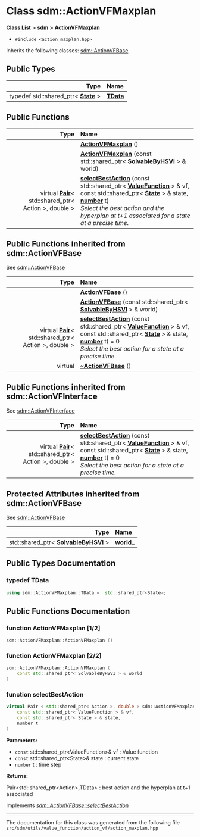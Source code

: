 
# Class sdm::ActionVFMaxplan

<link rel="stylesheet" href="https://cdnjs.cloudflare.com/ajax/libs/KaTeX/0.5.1/katex.min.css">
<link rel="stylesheet" href="https://cdn.jsdelivr.net/github-markdown-css/2.2.1/github-markdown.css"/>



[**Class List**](annotated.md) **>** [**sdm**](namespacesdm.md) **>** [**ActionVFMaxplan**](classsdm_1_1ActionVFMaxplan.md)





* `#include <action_maxplan.hpp>`



Inherits the following classes: [sdm::ActionVFBase](classsdm_1_1ActionVFBase.md)








## Public Types

| Type | Name |
| ---: | :--- |
| typedef std::shared\_ptr&lt; [**State**](classsdm_1_1State.md) &gt; | [**TData**](classsdm_1_1ActionVFMaxplan.md#typedef-tdata)  <br> |












## Public Functions

| Type | Name |
| ---: | :--- |
|   | [**ActionVFMaxplan**](classsdm_1_1ActionVFMaxplan.md#function-actionvfmaxplan-1-2) () <br> |
|   | [**ActionVFMaxplan**](classsdm_1_1ActionVFMaxplan.md#function-actionvfmaxplan-2-2) (const std::shared\_ptr&lt; [**SolvableByHSVI**](classsdm_1_1SolvableByHSVI.md) &gt; & world) <br> |
| virtual [**Pair**](namespacesdm.md#typedef-pair)&lt; std::shared\_ptr&lt; Action &gt;, double &gt; | [**selectBestAction**](classsdm_1_1ActionVFMaxplan.md#function-selectbestaction) (const std::shared\_ptr&lt; [**ValueFunction**](classsdm_1_1ValueFunction.md) &gt; & vf, const std::shared\_ptr&lt; [**State**](classsdm_1_1State.md) &gt; & state, [**number**](namespacesdm.md#typedef-number) t) <br>_Select the best action and the hyperplan at t+1 associated for a state at a precise time._  |

## Public Functions inherited from sdm::ActionVFBase

See [sdm::ActionVFBase](classsdm_1_1ActionVFBase.md)

| Type | Name |
| ---: | :--- |
|   | [**ActionVFBase**](classsdm_1_1ActionVFBase.md#function-actionvfbase-1-2) () <br> |
|   | [**ActionVFBase**](classsdm_1_1ActionVFBase.md#function-actionvfbase-2-2) (const std::shared\_ptr&lt; [**SolvableByHSVI**](classsdm_1_1SolvableByHSVI.md) &gt; & world) <br> |
| virtual [**Pair**](namespacesdm.md#typedef-pair)&lt; std::shared\_ptr&lt; Action &gt;, double &gt; | [**selectBestAction**](classsdm_1_1ActionVFBase.md#function-selectbestaction) (const std::shared\_ptr&lt; [**ValueFunction**](classsdm_1_1ValueFunction.md) &gt; & vf, const std::shared\_ptr&lt; [**State**](classsdm_1_1State.md) &gt; & state, [**number**](namespacesdm.md#typedef-number) t) = 0<br>_Select the best action for a state at a precise time._  |
| virtual  | [**~ActionVFBase**](classsdm_1_1ActionVFBase.md#function-actionvfbase) () <br> |

## Public Functions inherited from sdm::ActionVFInterface

See [sdm::ActionVFInterface](classsdm_1_1ActionVFInterface.md)

| Type | Name |
| ---: | :--- |
| virtual [**Pair**](namespacesdm.md#typedef-pair)&lt; std::shared\_ptr&lt; Action &gt;, double &gt; | [**selectBestAction**](classsdm_1_1ActionVFInterface.md#function-selectbestaction) (const std::shared\_ptr&lt; [**ValueFunction**](classsdm_1_1ValueFunction.md) &gt; & vf, const std::shared\_ptr&lt; [**State**](classsdm_1_1State.md) &gt; & state, [**number**](namespacesdm.md#typedef-number) t) = 0<br>_Select the best action for a state at a precise time._  |











## Protected Attributes inherited from sdm::ActionVFBase

See [sdm::ActionVFBase](classsdm_1_1ActionVFBase.md)

| Type | Name |
| ---: | :--- |
|  std::shared\_ptr&lt; [**SolvableByHSVI**](classsdm_1_1SolvableByHSVI.md) &gt; | [**world\_**](classsdm_1_1ActionVFBase.md#variable-world-)  <br> |











## Public Types Documentation


### typedef TData 


```cpp
using sdm::ActionVFMaxplan::TData =  std::shared_ptr<State>;
```


## Public Functions Documentation


### function ActionVFMaxplan [1/2]


```cpp
sdm::ActionVFMaxplan::ActionVFMaxplan () 
```



### function ActionVFMaxplan [2/2]


```cpp
sdm::ActionVFMaxplan::ActionVFMaxplan (
    const std::shared_ptr< SolvableByHSVI > & world
) 
```



### function selectBestAction 


```cpp
virtual Pair < std::shared_ptr< Action >, double > sdm::ActionVFMaxplan::selectBestAction (
    const std::shared_ptr< ValueFunction > & vf,
    const std::shared_ptr< State > & state,
    number t
) 
```




**Parameters:**


* `const` std::shared\_ptr&lt;ValueFunction&gt;& vf : Value function 
* `const` std::shared\_ptr&lt;State&gt;& state : current state 
* `number` t : time step 



**Returns:**

Pair&lt;std::shared\_ptr&lt;Action&gt;,TData&gt; : best action and the hyperplan at t+1 associated 




        
Implements [*sdm::ActionVFBase::selectBestAction*](classsdm_1_1ActionVFBase.md#function-selectbestaction)


------------------------------
The documentation for this class was generated from the following file `src/sdm/utils/value_function/action_vf/action_maxplan.hpp`